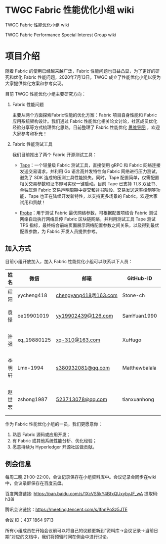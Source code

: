 # TWGC Fabric 性能优化小组 wiki

TWGC Fabric 性能优化小组 wiki

TWGC Fabric Performance Special Interest Group wiki

# 项目介绍

随着 Fabric 的使用已经越来越广泛，Fabric 性能问题也日益凸显，为了更好的研究和优化 Fabric 性能问题，2020年7月13日，TWGC 成立了性能优化小组以便为大家提供优化方案和参考实现。

目前 TWGC 性能优化小组主要研究方向：

1. Fabric 性能问题

    主要从两个方面探索Fabric性能的优化方案：Fabric 项目自身性能和 Fabric 应用系统架构设计。我们通过 Fabric 性能优化相关论文讨论，社区成员优化经验分享等方式梳理优化思路，目前整理了 Fabric 性能优化 [思维导图](https://www.processon.com/view/link/5f3c06ec7d9c0806d41fec86) ，欢迎大家参考和补充！

2. Fabric 性能测试工具

    我们目前推出了两个 Fabric 开源测试工具：

    - [Tape](https://github.com/guoger/tape)：一个轻量级 Fabric 测试工具，直接使用 gRPC 和 Fabric 网络连接发送交易请求，并利用 Go 语言高并发特性向 Fabric 网络进行压力测试，避免了 SDK 造成的压测工具性能损失。同时，Tape 配置简单，仅需配置相关交易参数和证书即可实现一键启动。目前 Tape 已支持 TLS 双证书、单独压测 Fabric 交易声明周期中提交和背书阶段、交易发送速率控制等功能，Tape 也正在陆续开发新特性，以支持更多场景的 Fabric。欢迎大家试用和贡献！
    
    - [Probe](https://github.com/SamYuan1990/Probe)：用于测试 Fabric 最优网络参数，可根据配置项结合 Fabric 测试网络自动执行网络启停 Fabric 区块链网络，并利用测试工具 Tape 测试 TPS 指标，最终结合前端页面展示网络配置参数之间关系，以及得到最优配置参数，为 Fabric 开发人员提供参考。

## 加入方式

目前小组开放加入，加入 Fabric 性能优化小组可以联系以下人员：

| 姓名   | 微信        | 邮箱                 | GitHub-ID     | 角色     |
| ------ | ----------- | -------------------- | ------------- | -------- |
| 程阳   | yycheng418  | chengyang418@163.com | Stone-ch      | 组长     |
| 袁怿   | oe19901019  | yy19902439@126.com   | SamYuan1990   | 副组长   |
| 许强   | xq_19880125 | xq-310@163.com       | XuHugo        | 副组长   |
| 李明轩 | Lmx-1994    | s380932081@qq.com    | Matthewbalala | 核心成员 |
| 赵世宏 | zshong1987  | 523713078@qq.com     | tianxuanhong  | 核心成员 |

作为 Fabric 性能优化小组的一员，我们更愿意你：
1. 熟悉 Fabric 源码或应用开发；
2. 有 Fabric 或其他系统性能分析、优化经验；
3. 愿意持续为 Hyperledger 开源社区做贡献。

## 例会信息

每周二晚 21:00-22:00，会议记录保存在小组资料库中。会议记录会同步在wiki中，会议录屏保存在百度云盘。



百度网盘链接: https://pan.baidu.com/s/1XcVS5kY4BfxQUxybyJF_wA 提取码: h38i 



腾讯会议链接：https://meeting.tencent.com/s/lfnnPoSz5JTE

会议 ID：437 1864 9713



所有小组成员在开始会议前可以将自己的议题更新到“资料库->会议记录->当前日期”对应的文档中，我们将预留时间在例会中进行讨论。
